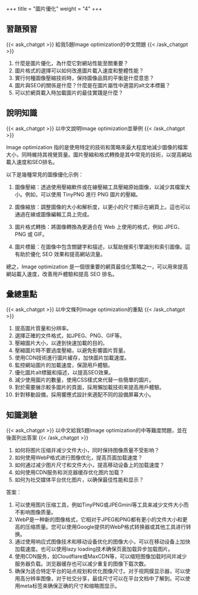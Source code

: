 +++
title = "圖片優化"
weight = "4"
+++
## 習題預習
{{< ask_chatgpt >}}
給我5題Image optimization的中文問題
{{< /ask_chatgpt >}}



1. 什麼是圖片優化，為什麼它對網站性能至關重要？
2. 圖片格式的選擇可以如何改進圖片載入速度和整體性能？
3. 實行何種圖像壓縮技術時，保持圖像品質的平衡是什麼意思？
4. 圖片與SEO的關係是什麼？什麼是在圖片屬性中適當的alt文本標籤？
5. 可以於網頁載入時加載圖片的最佳實踐是什麼？   

## 說明知識
{{< ask_chatgpt >}}
以中文說明Image optimization並舉例
{{< /ask_chatgpt >}}



Image optimization 指的是使用特定的技術和策略來最大程度地減少圖像的檔案大小，同時維持其視覺質量。圖片壓縮和格式轉換是其中常見的技術，以提高網站載入速度和SEO排名。

以下是幾種常見的圖像優化示例：

1. 圖像壓縮：透過使用壓縮軟件或在線壓縮工具壓縮原始圖像，以減少其檔案大小。例如，可以使用 TinyPNG 進行 PNG 圖片的壓縮。

2. 圖像縮放：調整圖像的大小和解析度，以更小的尺寸顯示在網頁上。這也可以通過在線或圖像編輯工具上完成。

3. 圖片格式轉換：將圖像轉換為更適合在 Web 上使用的格式，例如 JPEG、PNG 或 GIF。

4. 圖片標籤：在圖像中包含關鍵字和描述，以幫助搜索引擎識別和索引圖像。這有助於優化 SEO 效果和提高網站流量。

總之，Image optimization 是一個很重要的網頁最佳化策略之一，可以用來提高網站載入速度，改善用戶體驗和提高 SEO 排名。   

## 彙總重點
{{< ask_chatgpt >}}
以中文條列Image optimization的重點
{{< /ask_chatgpt >}}



1. 提高圖片質量和分辨率。
2. 選擇正確的文件格式，如JPEG、PNG、GIF等。
3. 壓縮圖片大小，以達到快速加載的目的。
4. 壓縮圖片時不要過度壓縮，以避免影響圖片質量。
5. 使用CDN技術進行圖片緩存，加快圖片加載速度。
6. 監控網站圖片的加載速度，保證用戶體驗。
7. 優化圖片alt標籤和描述，以提高SEO效果。
8. 減少使用圖片的數量，使用CSS樣式來代替一些簡單的圖片。
9. 對於需要展示較多圖片的頁面，採用懶加載技術來提高用戶體驗。
10. 針對移動設備，採用響應式設計來適配不同的設備屏幕大小。   

## 知識測驗
{{< ask_chatgpt >}}
以中文給我5題Image optimization的中等難度問題，並在後面列出答案
{{< /ask_chatgpt >}}



1. 如何将图片压缩并减少文件大小，同时保持图像质量不受影响？
2. 如何使用WebP格式进行图像优化，提高页面加载速度？
3. 如何通过减少图片尺寸和文件大小，提高移动设备上的加载速度？
4. 如何使用CDN服务和浏览器缓存优化图片加载？
5. 如何为社交媒体平台优化图片，以确保最佳性能和显示？

答案：

1. 可以使用图片压缩工具，例如TinyPNG或JPEGmini等工具来减少文件大小而不影响图像质量。
2. WebP是一种新的图像格式，它相对于JPEG和PNG都有更小的文件大小和更高的压缩质量。您可以使用Google提供的WebP格式转换器或其他工具进行转换。
3. 通过使用响应式图像技术和移动设备优化的图像大小，可以在移动设备上加快加载速度。也可以使用lazy loading技术确保页面加载异步加载图片。
4. 使用CDN服务，如Cloudflare或MaxCDN等，可以缩短图像加载时间并减少服务器负载。浏览器缓存也可以减少重复的图像下载次数。
5. 确保为适合特定平台的站点规划和优化图像尺寸。对于视网膜显示器，可以使用高分辨率图像，对于社交分享，最佳尺寸可以在平台文档中了解到。可以使用meta标签来确保正确的尺寸和缩略图显示。   

